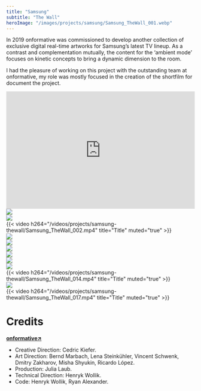 ```yaml
---
title: "Samsung"
subtitle: "The Wall"
heroImage: "/images/projects/samsung/Samsung_TheWall_001.webp"
---
```




<div id="contentContainer">
    <div id="content">
        <p>In 2019 onformative was commissioned to develop another collection of exclusive digital real-time artworks for Samsung’s latest TV lineup.
        As a contrast and complementation mutually, the content for the ‘ambient mode’ focuses on kinetic concepts to bring a dynamic dimension to the room.</p>
        <p>I had the pleasure of working on this project with the outstanding team at onformative, my role was mostly focused in the creation of the shortfilm for document the project.</p>
    </div>
</div>



<div style="padding:56.25% 0 30 0;position:relative;"><iframe src="https://player.vimeo.com/video/524928384?h=38dd1e8fe2&#038;autoplay=1&#038;muted=1" style="position:absolute;top:0;left:0;width:100%;height:100%;" frameborder="0" allow="autoplay; fullscreen; picture-in-picture" allowfullscreen></iframe></div><script src="https://player.vimeo.com/api/player.js"></script>

<!-- <div class="separator-small"></div> -->

<div class="grid-layout">
    <div class="column column-6">
        <img src="/images/projects/samsung-thewall/Samsung_TheWall_003.webp">
    </div>
    <div class="column column-6">
    <img src="/images/projects/samsung-thewall/Samsung_TheWall_004.webp">
    </div>


<div class="column column-12">
{{< video h264="/videos/projects/samsung-thewall/Samsung_TheWall_002.mp4" title="Title" muted="true" >}}
</div>

<div class="column column-8">
        <img src="/images/projects/samsung-thewall/Samsung_TheWall_007.webp">
</div>
<div class="column column-4">
    <img src="/images/projects/samsung-thewall/Samsung_TheWall_006.webp">

</div>


<div class="column column-12">
    <img src="/images/projects/samsung-thewall/Samsung_TheWall_008.webp">
</div>


<div class="column column-4 empty">
</div>
<div class="column column-8">
    <img src="/images/projects/samsung-thewall/Samsung_TheWall_009.webp">
</div>


<div class="column column-12">
    <img src="/images/projects/samsung-thewall/Samsung_TheWall_011.webp">
</div>

<div class="column column-4 empty">
</div>
<div class="column column-8">
    <img src="/images/projects/samsung-thewall/Samsung_TheWall_012.webp">
</div>

<div class="column column-1 empty"></div>
<div class="column column-10">
{{< video h264="/videos/projects/samsung-thewall/Samsung_TheWall_014.mp4" title="Title" muted="true" >}}</div>
<div class="column column-1 empty"></div>

<div class="column column-4 empty">
</div>
<div class="column column-8">
    <img src="/images/projects/samsung-thewall/Samsung_TheWall_016.webp">
</div>


<div class="column column-1 empty"></div>
<div class="column column-10">
{{< video h264="/videos/projects/samsung-thewall/Samsung_TheWall_017.mp4" title="Title" muted="true" >}}</div>
<div class="column column-1 empty"></div>



</div> <!-- Grid ends here -->




<div class="separator-small"></div>

<!-- <div id="contentContainer"> -->
 <div id="content">
        <h1>Credits</h1>
        <p><strong><a href="https://onformative.com/">onformative↗</a></strong></p>
        <ul>
            <li>Creative Direction: Cedric Kiefer.</li>
            <li>Art Direction: Bernd Marbach, Lena Steinkühler, Vincent Schwenk, Dmitry Zakharov, Misha Shyukin, Ricardo López.</li>
            <li>Production: Julia Laub.</li>
            <li>Technical Direction: Henryk Wollik.</li>           
            <li>Code: Henryk Wollik, Ryan Alexander.</li>
        </ul>
    </div>
<!-- </div> -->